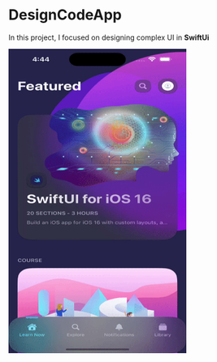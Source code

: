 # DesignCodeApp

In this project, I focused on designing complex UI in <b>SwiftUi</b>

<td align="center"> <img src="00.gif" width="350" height="600" /></td>
